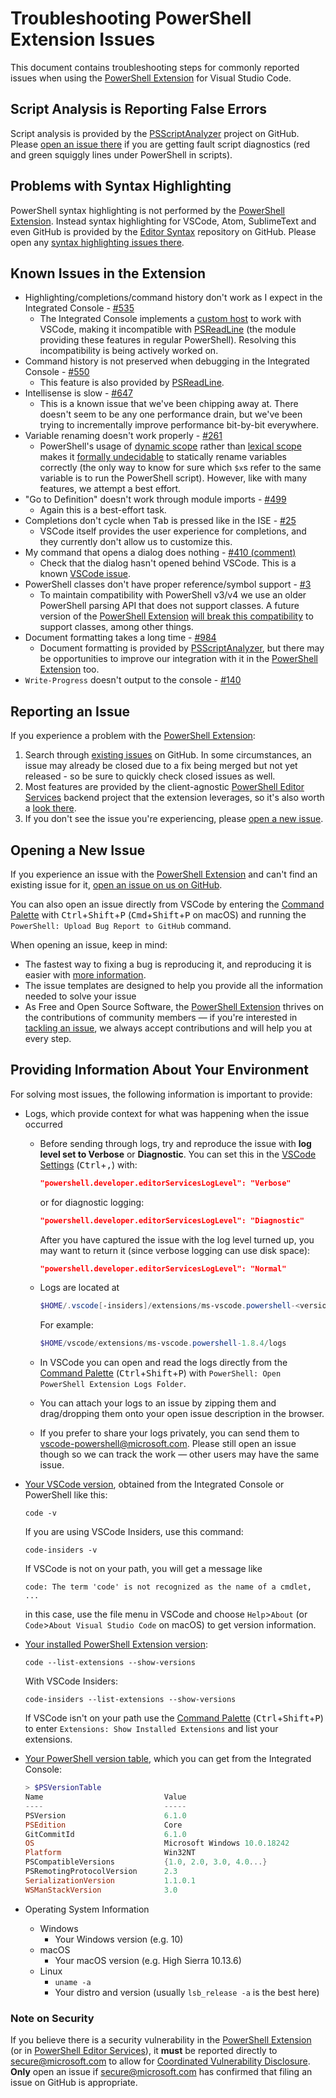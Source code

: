 # Troubleshooting PowerShell Extension Issues

This document contains troubleshooting steps for commonly reported issues when using the
[PowerShell Extension] for Visual Studio Code.

## Script Analysis is Reporting False Errors

Script analysis is provided by the [PSScriptAnalyzer] project on GitHub.
Please [open an issue there] if you are getting fault script diagnostics
(red and green squiggly lines under PowerShell in scripts).

## Problems with Syntax Highlighting

PowerShell syntax highlighting is not performed by the [PowerShell Extension].
Instead syntax highlighting for VSCode, Atom, SublimeText and even GitHub is
provided by the [Editor Syntax] repository on GitHub. Please open any
[syntax highlighting issues there].

## Known Issues in the Extension

- Highlighting/completions/command history don't work as I expect in the
  Integrated Console - [#535]
  - The Integrated Console implements a [custom host]
    to work with VSCode, making it incompatible with
    [PSReadLine] (the module providing these features in regular PowerShell).
    Resolving this incompatibility is being actively worked on.
- Command history is not preserved when debugging in the Integrated Console -
  [#550]
  - This feature is also provided by [PSReadLine].
- Intellisense is slow - [#647]
  - This is a known issue that we've been chipping away at. There doesn't seem
    to be any one performance drain, but we've been trying to incrementally
    improve performance bit-by-bit everywhere.
- Variable renaming doesn't work properly - [#261]
  - PowerShell's usage of [dynamic scope] rather than [lexical scope]
    makes it [formally undecidable] to statically rename variables correctly
    (the only way to know for sure which `$x`s refer to the same variable is to
    run the PowerShell script).
    However, like with many features, we attempt a best effort.
- "Go to Definition" doesn't work through module imports - [#499]
  - Again this is a best-effort task.
- Completions don't cycle when <kbd>Tab</kbd> is pressed like in the ISE - [#25]
  - VSCode itself provides the user experience for completions, and they
    currently don't allow us to customize this.
- My command that opens a dialog does nothing - [#410 (comment)]
  - Check that the dialog hasn't opened behind VSCode. This is a known
    [VSCode issue].
- PowerShell classes don't have proper reference/symbol support - [#3]
  - To maintain compatibility with PowerShell v3/v4 we use an older
    PowerShell parsing API that does not support classes. A future version
    of the [PowerShell Extension] [will break this compatibility] to support
    classes, among other things.
- Document formatting takes a long time - [#984]
  - Document formatting is provided by [PSScriptAnalyzer], but there
    may be opportunities to improve our integration with it in the
    [PowerShell Extension] too.
- `Write-Progress` doesn't output to the console - [#140]

## Reporting an Issue

If you experience a problem with the [PowerShell Extension]:

1. Search through [existing issues] on GitHub.
   In some circumstances, an issue may already be closed due to
   a fix being merged but not yet released - so be sure to quickly
   check closed issues as well.
2. Most features are provided by the client-agnostic [PowerShell Editor Services]
   backend project that the extension leverages, so it's also worth a
   [look there].
3. If you don't see the issue you're experiencing, please [open a new issue].

## Opening a New Issue

If you experience an issue with the [PowerShell Extension] and can't find
an existing issue for it, [open an issue on us on GitHub].

You can also open an issue directly from VSCode by entering the
[Command Palette] with <kbd>Ctrl</kbd>+<kbd>Shift</kbd>+<kbd>P</kbd>
(<kbd>Cmd</kbd>+<kbd>Shift</kbd>+<kbd>P</kbd> on macOS) and running the
`PowerShell: Upload Bug Report to GitHub` command.

When opening an issue, keep in mind:

- The fastest way to fixing a bug is reproducing it, and reproducing it
  is easier with [more information].
- The issue templates are designed to help you provide all the information
  needed to solve your issue
- As Free and Open Source Software, the [PowerShell Extension] thrives on
  the contributions of community members &mdash; if you're interested in
  [tackling an issue], we always accept contributions and will help you
  at every step.

## Providing Information About Your Environment

For solving most issues, the following information is important to provide:

- Logs, which provide context for what was happening when the issue occurred
  - Before sending through logs, try and reproduce the issue with
    **log level set to Verbose** or **Diagnostic**. You can set this
    in the [VSCode Settings] (<kbd>Ctrl</kbd>+<kbd>,</kbd>) with:
    ```json
    "powershell.developer.editorServicesLogLevel": "Verbose"
    ```
    or for diagnostic logging:
    ```json
    "powershell.developer.editorServicesLogLevel": "Diagnostic"
    ```
    After you have captured the issue with the log level turned up,
    you may want to return it (since verbose logging can use disk space):
    ```json
    "powershell.developer.editorServicesLogLevel": "Normal"
    ```
  - Logs are located at
    ```powershell
    $HOME/.vscode[-insiders]/extensions/ms-vscode.powershell-<version>/logs/
    ```
    For example:

    ```powershell
    $HOME/vscode/extensions/ms-vscode.powershell-1.8.4/logs
    ```
  - In VSCode you can open and read the logs directly from the [Command Palette]
    (<kbd>Ctrl</kbd>+<kbd>Shift</kbd>+<kbd>P</kbd>)
    with `PowerShell: Open PowerShell Extension Logs Folder`.
  - You can attach your logs to an issue by zipping them and drag/dropping
    them onto your open issue description in the browser.
  - If you prefer to share your logs privately, you can send them to
    vscode-powershell@microsoft.com. Please still open an issue though
    so we can track the work &mdash; other users may have the same issue.

- [Your VSCode version], obtained from the Integrated Console
  or PowerShell like this:

  ```shell
  code -v
  ```

  If you are using VSCode Insiders, use this command:

  ```shell
  code-insiders -v
  ```

  If VSCode is not on your path, you will get a message like

  ```text
  code: The term 'code' is not recognized as the name of a cmdlet, ...
  ```

  in this case, use the file menu in VSCode and choose `Help`>`About`
  (or `Code`>`About Visual Studio Code` on macOS) to get version information.

- [Your installed PowerShell Extension version]:

  ```shell
  code --list-extensions --show-versions
  ```

  With VSCode Insiders:

  ```shell
  code-insiders --list-extensions --show-versions
  ```

  If VSCode isn't on your path use the [Command Palette]
  (<kbd>Ctrl</kbd>+<kbd>Shift</kbd>+<kbd>P</kbd>) to enter
  `Extensions: Show Installed Extensions` and list your extensions.

- [Your PowerShell version table], which you can get
  from the Integrated Console:

  ```powershell
  > $PSVersionTable
  Name                           Value
  ----                           -----
  PSVersion                      6.1.0
  PSEdition                      Core
  GitCommitId                    6.1.0
  OS                             Microsoft Windows 10.0.18242
  Platform                       Win32NT
  PSCompatibleVersions           {1.0, 2.0, 3.0, 4.0...}
  PSRemotingProtocolVersion      2.3
  SerializationVersion           1.1.0.1
  WSManStackVersion              3.0
  ```

- Operating System Information
  - Windows
    - Your Windows version (e.g. 10)
  - macOS
    - Your macOS version (e.g. High Sierra 10.13.6)
  - Linux
    - `uname -a`
    - Your distro and version (usually `lsb_release -a` is the best here)

### Note on Security

If you believe there is a security vulnerability in the [PowerShell Extension]
(or in [PowerShell Editor Services]), it **must** be reported directly to
secure@microsoft.com to allow for [Coordinated Vulnerability Disclosure].
**Only** open an issue if secure@microsoft.com has confirmed that filing
an issue on GitHub is appropriate.

[Editor Syntax]: https://github.com/PowerShell/EditorSyntax
[PSScriptAnalyzer]: https://github.com/PowerShell/PSScriptAnalyzer
[PSReadLine]: https://github.com/lzybkr/PSReadLine
[PowerShell Editor Services]: https://github.com/PowerShell/PowerShellEditorServices
[PowerShell Extension]: https:github.com/PowerShell/vscode-powershell/

[Command Palette]: https://code.visualstudio.com/docs/getstarted/userinterface#_command-palette
[Coordinated Vulnerability Disclosure]: https://technet.microsoft.com/security/dn467923
[custom host]: https://docs.microsoft.com/en-us/powershell/developer/hosting/custom-host-samples
[dynamic scope]: http://ig2600.blogspot.com/2010/01/powershell-is-dynamically-scoped-and.html
[existing issues]: https://github.com/PowerShell/vscode-powershell/issues
[formally undecidable]: https://en.wikipedia.org/wiki/Undecidable_problem
[lexical scope]: https://stackoverflow.com/questions/1047454/what-is-lexical-scope
[look there]: https://github.com/PowerShell/PowerShellEditorServices/issues
[more information]: #providing-information-about-your-environment
[open an issue]: https://github.com/PowerShell/vscode-powershell/issues/new/choose
[open a new issue]: #opening-a-new-issue
[open an issue there]: https://github.com/PowerShell/PSScriptAnalyzer/issues/new/choose
[open an issue on us on GitHub]: https://github.com/PowerShell/vscode-powershell/issues/new/choose
[Reporting Problems]: ../README.md#reporting-problems
[syntax highlighting issues there]: https://github.com/PowerShell/EditorSyntax/issues/new
[tackling an issue]:./development.md
[VSCode issue]: https://github.com/Microsoft/vscode/issues/42356
[VSCode Settings]: https://code.visualstudio.com/docs/getstarted/settings
[will break this compatibility]: https://github.com/PowerShell/vscode-powershell/issues/1310
[Your installed PowerShell Extension version]: https://code.visualstudio.com/docs/editor/extension-gallery#_list-installed-extensions
[Your PowerShell version table]: http://www.powertheshell.com/topic/learnpowershell/firststeps/psversion/
[Your VSCode version]: https://code.visualstudio.com/docs/supporting/FAQ#_how-do-i-find-the-vs-code-version

[#3]: https://github.com/PowerShell/vscode-powershell/issues/3
[#25]: https://github.com/PowerShell/vscode-powershell/issues/25
[#140]: https://github.com/PowerShell/vscode-powershell/issues/140
[#261]: https://github.com/PowerShell/vscode-powershell/issues/261
[#410 (comment)]: https://github.com/PowerShell/vscode-powershell/issues/410#issuecomment-397531817
[#499]: https://github.com/PowerShell/vscode-powershell/issues/499
[#535]: https://github.com/PowerShell/vscode-powershell/issues/535
[#550]: https://github.com/PowerShell/vscode-powershell/issues/550
[#647]: https://github.com/PowerShell/vscode-powershell/issues/647
[#984]: https://github.com/PowerShell/vscode-powershell/issues/984